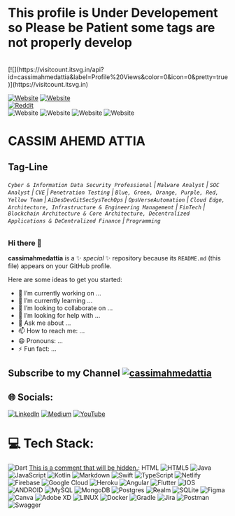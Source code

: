 # This profile is Under Developement so Please be Patient some tags are not properly develop
<br>
[![](https://visitcount.itsvg.in/api?id=cassimahmedattia&label=Profile%20Views&color=0&icon=0&pretty=true)](https://visitcount.itsvg.in)
<br>

[![Website](https://img.shields.io/badge/Website-%23FF0000.svg?logo=Website&logoColor=white)](https://cassimahmedattia.github.io/cassimahmedattia/)
[![Website](https://img.shields.io/website?url=https%3A%2F%2Fcassimahmedattia.github.io%2Fcassimahmedattia%2F)](https://cassimahmedattia.github.io/cassimahmedattia/)
<br>
[![Reddit](https://img.shields.io/badge/Reddit-%23FF0000.svg?logo=Reddit&logoColor=white)](https://www.reddit.com/user/CassimAhmedAttia/)
<br>
![Website](https://img.shields.io/website?url=https%3A%2F%2Fcassimahmedattia.github.io%2Fcassimahmedattia%2F)
![Website](https://img.shields.io/website?url=https%3A%2F%2Fcassimahmedattia.github.io%2Fcassimahmedattia%2F&up_message=Visit&up_color=Green&down_message=Warning&down_color=Red&logo=Visit&logoColor=RedWhite&label=Website&labelColor=Red&color=White)
![Website](https://img.shields.io/website?url=https%3A%2F%2Fcassimahmedattia.github.io%2Fcassimahmedattia%2F&up_message=Visit&up_color=Green&down_message=Warning&down_color=Red&logo=Website&logoColor=RedWhite&label=Visit&labelColor=Red&color=White)
![Website](https://img.shields.io/website?url=https%3A%2F%2Fcassimahmedattia.github.io%2Fcassimahmedattia%2F&up_message=Website&up_color=Green&down_message=Warning&down_color=Red&logo=Website&logoColor=RedWhite&label=Visit&labelColor=Red&color=White)



# **CASSIM AHEMD ATTIA**
## **Tag-Line**

###### `Cyber & Information Data Security Professional` | `Malware Analyst` | `SOC Analyst` | `CVE` | `Penetration Testing` | `Blue, Green, Orange, Purple, Red, Yellow Team` | `AiDesDevGitSecSysTechOps` | `OpsVerseAutomation` | `Cloud Edge, Architecture, Infrastructure & Engineering Management` | `FinTech` | `Blockchain Architecture & Core Architecture, Decentralized Applications & DeCentralized Finance` | `Programming` 

## 




### Hi there 👋

**cassimahmedattia** is a ✨ _special_ ✨ repository because its `README.md` (this file) appears on your GitHub profile.

Here are some ideas to get you started:

- 🔭 I’m currently working on ...
- 🌱 I’m currently learning ...
- 👯 I’m looking to collaborate on ...
- 🤔 I’m looking for help with ...
- 💬 Ask me about ...
- 📫 How to reach me: ...
- 😄 Pronouns: ...
- ⚡ Fun fact: ...

## Subscribe to my Channel [![cassimahmedattia](https://img.shields.io/badge/YouTube-%23FF0000.svg?logo=YouTube&logoColor=white)](https://youtube.com/@cassimahmedattia?si=dtvzz1jbBYnIqBI3)

## 🌐 Socials:
[![LinkedIn](https://img.shields.io/badge/LinkedIn-%230077B5.svg?logo=linkedin&logoColor=white)](https://linkedin.com/in/cassim-attia-38a087b1)
[![Medium](https://img.shields.io/badge/Medium-12100E?logo=medium&logoColor=white)](https://medium.com/@cassimahmedattia)
[![YouTube](https://img.shields.io/badge/YouTube-%23FF0000.svg?logo=YouTube&logoColor=white)](https://www.youtube.com/channel/UCNwTIehCLMbcPtbM60UNG8w)


# 💻 Tech Stack:
[This is a comment that will be hidden.]: Dart
![Dart](https://img.shields.io/badge/dart-%230175C2.svg?style=for-the-badge&logo=dart&logoColor=white)
[This is a comment that will be hidden.]: HTML
![HTML5](https://img.shields.io/badge/html5-%23E34F26.svg?style=for-the-badge&logo=html5&logoColor=white) ![Java](https://img.shields.io/badge/java-%23ED8B00.svg?style=for-the-badge&logo=java&logoColor=white) ![JavaScript](https://img.shields.io/badge/javascript-%23323330.svg?style=for-the-badge&logo=javascript&logoColor=%23F7DF1E) ![Kotlin](https://img.shields.io/badge/kotlin-%230095D5.svg?style=for-the-badge&logo=kotlin&logoColor=white) ![Markdown](https://img.shields.io/badge/markdown-%23000000.svg?style=for-the-badge&logo=markdown&logoColor=white) ![Swift](https://img.shields.io/badge/swift-F54A2A?style=for-the-badge&logo=swift&logoColor=white) ![TypeScript](https://img.shields.io/badge/typescript-%23007ACC.svg?style=for-the-badge&logo=typescript&logoColor=white) ![Netlify](https://img.shields.io/badge/netlify-%23000000.svg?style=for-the-badge&logo=netlify&logoColor=#00C7B7) ![Firebase](https://img.shields.io/badge/firebase-%23039BE5.svg?style=for-the-badge&logo=firebase) ![Google Cloud](https://img.shields.io/badge/Google%20Cloud-%234285F4.svg?style=for-the-badge&logo=google-cloud&logoColor=white) ![Heroku](https://img.shields.io/badge/heroku-%23430098.svg?style=for-the-badge&logo=heroku&logoColor=white) ![Angular](https://img.shields.io/badge/angular-%23DD0031.svg?style=for-the-badge&logo=angular&logoColor=white) ![Flutter](https://img.shields.io/badge/Flutter-%2302569B.svg?style=for-the-badge&logo=Flutter&logoColor=white) ![IOS](https://img.shields.io/badge/IOS-%2320232a.svg?style=for-the-badge&logo=apple&logoColor=white) ![ANDROID](https://img.shields.io/badge/android-%2320232a.svg?style=for-the-badge&logo=android&logoColor=%a4c639) ![MySQL](https://img.shields.io/badge/mysql-%2300f.svg?style=for-the-badge&logo=mysql&logoColor=white) ![MongoDB](https://img.shields.io/badge/MongoDB-%234ea94b.svg?style=for-the-badge&logo=mongodb&logoColor=white) ![Postgres](https://img.shields.io/badge/postgres-%23316192.svg?style=for-the-badge&logo=postgresql&logoColor=white) ![Realm](https://img.shields.io/badge/Realm-39477F?style=for-the-badge&logo=realm&logoColor=white) ![SQLite](https://img.shields.io/badge/sqlite-%2307405e.svg?style=for-the-badge&logo=sqlite&logoColor=white) 	![Figma](https://img.shields.io/badge/figma-%23F24E1E.svg?style=for-the-badge&logo=figma&logoColor=white) ![Canva](https://img.shields.io/badge/Canva-%2300C4CC.svg?style=for-the-badge&logo=Canva&logoColor=white) ![Adobe XD](https://img.shields.io/badge/Adobe%20XD-470137?style=for-the-badge&logo=Adobe%20XD&logoColor=#FF61F6) ![LINUX](https://img.shields.io/badge/Linux-FCC624?style=for-the-badge&logo=linux&logoColor=black) ![Docker](https://img.shields.io/badge/docker-%230db7ed.svg?style=for-the-badge&logo=docker&logoColor=white) ![Gradle](https://img.shields.io/badge/Gradle-02303A.svg?style=for-the-badge&logo=Gradle&logoColor=white) ![Jira](https://img.shields.io/badge/jira-%230A0FFF.svg?style=for-the-badge&logo=jira&logoColor=white) ![Postman](https://img.shields.io/badge/Postman-FF6C37?style=for-the-badge&logo=postman&logoColor=white) ![Swagger](https://img.shields.io/badge/-Swagger-%23Clojure?style=for-the-badge&logo=swagger&logoColor=white)
